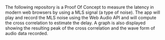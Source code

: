 The following repository is a Proof Of Concept to measure the latency in modern web browsers by using a MLS signal (a type of noise). 
The app will play and record the MLS noise using the Web Audio API and will compute the cross correlation to estimate the delay. 
A graph is also displayed showing the resulting peak of the cross correlation and the wave form of audio data recorded.
